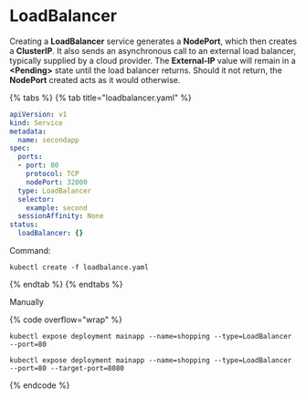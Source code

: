# LoadBalancer

Creating a **LoadBalancer** service generates a **NodePort**, which then creates a **ClusterIP**. It also sends an asynchronous call to an external load balancer, typically supplied by a cloud provider. The **External-IP** value will remain in a **\<Pending>** state until the load balancer returns. Should it not return, the **NodePort** created acts as it would otherwise.

{% tabs %}
{% tab title="loadbalancer.yaml" %}
```yaml
apiVersion: v1
kind: Service
metadata:
  name: secondapp
spec:
  ports:
  - port: 80
    protocol: TCP
    nodePort: 32000
  type: LoadBalancer
  selector:
    example: second
  sessionAffinity: None
status:
  loadBalancer: {}
```

Command:

```
kubectl create -f loadbalance.yaml
```
{% endtab %}
{% endtabs %}

Manually

{% code overflow="wrap" %}
```
kubectl expose deployment mainapp --name=shopping --type=LoadBalancer --port=80

kubectl expose deployment mainapp --name=shopping --type=LoadBalancer --port=80 --target-port=8080
```
{% endcode %}
